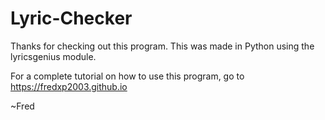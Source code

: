 # Lyric-Checker

Thanks for checking out this program.  This was made in Python using the lyricsgenius module.

For a complete tutorial on how to use this program, go to https://fredxp2003.github.io

~Fred
